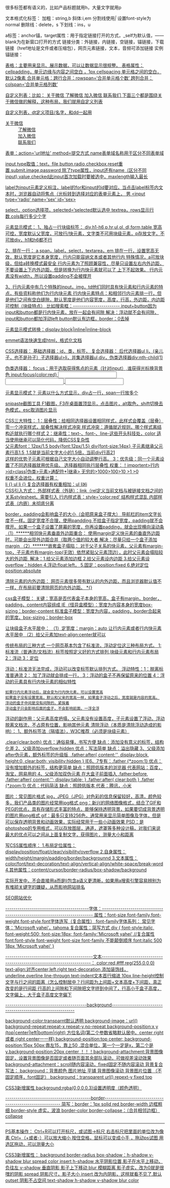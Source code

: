 很多标签都有语义的，比如产品标题就用h，大量文字就用p

文本格式化标签：
加粗：string,b
斜体:i,em 分割线使用<em>|</em> 设置font-style为normal
删除线：delete，s
下划线：ins，u

a标签：anchor锚，target属性：用于指定链接打开的方式，_self为默认值，——blank为在新窗口打开的方式
链接分类：外链接，内链接，空链接，锚链接，下载链接（href地址是文件或者压缩包），网页元素链接，文本，音频可添加链接
实例锚链接：<a href='#id名字'>

表格：主要用来显示、展示数据，可以让数据显示很规整。
表格属性：cellpadding，单元边缘与内容之间空白 ，1px
        cellspacing  单元格之间的空白，默认2像素
合并单元格：跨行合并：rowspan=‘合并单元格个数’
           跨列合并：colspan=‘合并单元格列数’     

自定义列表：比如：
    关于微信
    了解微信
    加入微信
    联系我们
下面三个都是围绕关于微信做的解释，这种布局，我们就用自定义列表
<dl></dl>自定义列表，dt定义项目/名字，和dd一起用

<dl>
  <dt>关于微信</dt>
  <dd>了解微信</dd>
  <dd>加入微信</dd>
  <dd>联系我们</dd>
<dl>

表单：action='url地址' method=提交方式 name表单域名称用于区分不同表单域

input,type取值：text，file,button,radio,checkbox,reset重置,submit.image,password
除了type属性，input还有name（区分不同input),value,checked此input首次加载时要被选中，maxlength输入最长

label为input元素定义标注，label的for和input的id要对应。当点击label标签内文本时，浏览器自动将焦点（光标转到选择对应的表单元素上，
<label for=;sex>男</label>
<input type='radio' name='sex' id='sex>

select，option选择项，selected=‘selected默认选中
textrea，rows显示行数,cols每行多少个字


元素显示模式：
  1、独占一行块级标签：
    div,h1-h6,p,hr,ul,ol, dl,form,table
    宽高可控，宽度默认父宽度，可放行/快元素，文字类不可用块级元素，p存放文字，不可放div，h1和h6都不行

  2、排在一行：
    a,span，label，select，textarea，em
    排在一行，设置宽高无效，默认宽度是它本身宽度，行内只能容纳文本或者其他行内
    特殊情况，a可放块级，但给a转换模式最安全
    行内元素为了照顾兼容性，尽量只设置左右内外边距，不要设置上下内外边距，但是转换为行内快元素就可以了
    上下不起效果。
    行内元素没有width，所以设置padding不会被撑开


  3、行内元素中有几个特殊的input，img，td他们同时具有快元素和行内元素的特点，有些资料称他们为行内块元素
        行内快元素特点：和相邻行内元素排一行，但是他们之间有空白缝隙，默认宽度是他们内容宽度，高度，行高，外边距，内边距可控制（块级特点）
  比如搜索框：-----------------------
     input+button因为input和button都是行内快元素，放在一起会有间隙
     解决：浮动就不会有间隙，input和button都加浮动left
     button默认有边框，border：0去掉
     
元素显示模式转换：display:block|inline|inline-block


emmet语法快速生成html，格式化文档


CSS选择器：
基础选择器：id，类，标签，
复合选择器：
        后代选择器ul li，(亲儿子，也不是孙子）子选择器ul>li，并集选择器ul,div，伪类选择器div:nth-child(1)

伪类选择器：
    focus：用于选取获得焦点的元素（针对input）,谁获得光标换背景色
    input:focus{color:red}
    <input>
    <input>
    <input>



元素显示模式？
元素以什么方式显示，div占一行，span一行放多个


snipaste截图工具
    F1截图，F3在桌面置顶显示，点击图片，alt取色，shift切换去色模式，esc取消图片显示





CSS三大特性：
    1：层叠性：给相同选择器设置相同样式，此样式会覆盖（层叠）零一个冲突样式，层叠性解决样式冲突
            样式冲突：遵循就近规则，哪个样式离结构近就执行哪个样式
    2：继承性：text-、font-、line-这些开头科技处，color
            适当使用继承可以简化代码，降低CSS复杂性  
            父元素font：12px/1.5
            body{font:12px/1.5}
            div{font-size:14px}
            子元素继承父元素行高1.5 ,1.5就是当前文字大小的1.5倍，当前div行高21    
            这样的优势子元素可根据自己文字大小自动调整行高。
    3：优先级：同一个元素设置了不同选择器就用优先级。
        选择器相同执行层叠性
    权重：！importent>行内>id>class|伪类>元素>通配符*|继承>
               无穷的>1000>100>10      >1   >0  
    权重不会进位，权重计算：  
    li {}
    ul li {} 
    复合选择器有权重相加：ul li》li     
CSS引入方式：
外部样式表（外链）：link（rel定义当前文档与被链接文档之间的关系stylesheet。需要引入
行内样式表：style='color:red' 结构样式混乱
内部样式表（内嵌）<style></style>未彻底分离


border，padding会影响盒子的大小（会把原来盒子撑大）
    导航栏的item文字长度不一样。固定宽度不合理，使用pandding
    不给盒子指定宽度，padding就不会撑开。如果一个盒子设置了屏幕的宽度，你再设置padding，就会出现横向滚动条
（1）******相邻快元素垂直外边距重合：
    使用margin定义快元素的垂直外边距时，可能会出现外边距合并（取两个值的较大者
    解决：尽量只给一个盒子添加margin
（2）*******嵌套盒子塌陷：
    对于父子关系的快元素，父元素有margin-top，子元素也有margin-top(无效）依然紧贴父元素顶边），此时父元素会塌陷较大的外边距,
    解决：1.给父元素添加边框
        2.给父元素设内边距
        3.给父元素设overflow：hidden
        4.浮动:float:left，
        5.固定：position:fixed
        6.绝对定位position:absolute

清除元素的内外边距：
  网页元素很多带有默认的内外边距，而且浏览器默认值不一样，在布局前要清除网页的内外边距。
  *{}


css盒子模型：
关键：宽高是否代表盒子本身的宽高，盒子有margin，border，padding，content内容组成
IE（怪异盒模型）：宽度为内容本身的宽度box-sizing：border-content
标准盒子模型：宽度为内容，padding，border合起来的宽度。box-sizing：border-box

让块级盒子水平居中：
（1）定宽度：margin：auto
让行内元素或者行内快元素水平居中
（2）给父元素加text-align:center就可以

传统布局的三种方式
  一个网页基本包含了标准流，浮动定位这三种布局方式。
    1:标准流（普通流/文档流）标签按照定义好的方式排列,块级元素和行内元素布局
    2：浮动
    3：定位

浮动：标准流无法完成，浮动可以改变标签默认排列方式。
浮动特性：1：脱离标准普通流
        2： 加了浮动就会排成一行，
        3：浮动的盒子不再保留原来的位置
        4：浮动的元素具有行内快元素的相似特性

    如果行内元素浮动后，就会变为行内快元素，可以设置宽高
    如果盒子没有设置宽高，默认和父亲的宽高一样，如果盒子浮动之后，宽度就是内容的宽高。
    浮动的盒子中间是没有间隙的，紧挨着
    浮动盒子只会影响后面的盒子，不会影响前面，一浮全浮

浮动的副作用：父元素高度坍塌，父元素没有设置高度，子元素设置了浮动，浮动脱离文档流，不占原有位置，影响其他元素
清除浮动（本质是清除浮动造成的影响）：
    1、额外标签法（隔墙法），W3C推荐（必须是块级元素）
        <div class='clear'> .clear{clear:both}
        优点：通俗易懂，书写方便
        缺点：添加没有意义的标签，结构化差
    2、父级添加overflow:hidden
        优点：写法简单
        缺点：溢出隐藏
    3、父级添加after伪元素，额外标签的升级版,
      .father:after{
           content:'',
           display:block,
           height:0,
           clear:both;
           visibility:hidden
        } IE6、7专有：.father {*zoom:1}
        优点：没有增加额外的标签，结构更简单
        缺点：照顾低版本的浏览器
        代表网站：百度，淘宝，网易用的
    4、父级添加双伪元素
        在大盒子前面插入
        .father:before,
        .father:after{
            content:'';
            display:table;
        }
        .father:after{
            clear:both
        }
        .father {*zoom:1}
        优点：代码简洁
        缺点：照顾低版本
        代表：腾讯，小米



图片：常见图片格式
    jpg，JPEG（JPG）对色彩的信息保留较好，高清，颜色较多，我们产品类的图片经常用jpg格式
    png：新兴的网络图像格式，结合了GIF和PEG的优点，具有存储形式丰富的特点，能够保持透明背景，如果要切成背景透明的图片用png格式
    gif：最多只支持256色，通常用来显示简单图像及字体，但是可以保存透明背景和动画效果，实际经常用于一些小动画效果
    PSD：是photoshop的专用格式，可以存放图层，通道，遮罩等多种设计稿，对我们来说最大的优点可以之间从上面复制文字，获得图片，测量大小和距离


写CSS属性顺序：
    1.布局定位属性：display/position/float/clear/visibility/overflow
    2.自身属性：width/height/margin/padding/border/backgrounnd
    3.文本属性：color/font/text-decoration/text-align/vertical-align/white-space/break-word
    4.其他属性：content/cursor/border-radius/box-shadow/background


实际开发中，不会直接用a而是li包含a语义更清晰，如果用a搜索引擎容易辨别为有堆砌关键字的嫌疑，从而影响网站排名

SEO网站优化











-----------------------------------------字体：-------------------------------------------------------------------------
属性：font-size,font-family,font-weight,font-style,font字体连写（复合属性）
font-family字体系列：
常见字体：’Microsoft yahei‘，tahoma
复合属性：简写方式
div {
    font-style:italic,
    font-weight:500;
    font-size:18px;
    font-family:'Microsoft yahei'
    //复合属性 font:font-style font-weight font-size font-family 不能颠倒顺序
    font:italic 500 18px 'Microsoft yahei'
}

-------------------------------------------文本------------------------------------------------------------------------：
color:red,#fff,reg(255,0,0,0)
text-align:对齐center,left,right
text-decoration,添加装饰线，underline,overline,line-througn
text-indent文本首行缩进 10px
line-height控制文字与行之间的距离（怎么控制居中？行间距为上间距+文本高度+下间距，真正改变的是行间距
行高的上间隙和下间隙把文字挤到中间了，行高小于盒子高度，文字偏上，大于盒子高度文字偏下

----------------------------------------background-----------------------------------------------------------

background-color:transparnt默认透明
background-image：url()
background-repeat:repeat-x,repeat-y,no-repeat
background-position:x,y (top|center|left|bottom|right) 方位名词(第二个参数省略默认居中。center right或者 right center一一样)
background-position:top center; background-position:15px 50px;靠左15，靠上50 .混合单位，第一个一定是x，第二个是y.background-position:20px center
！！！background-attachment:背景图像固定，设置背景图像是否固定或者随页面其余部队滚动，可做视差滚动效果
    background-attachment：scroll随内容滚动，fixed固定不随内容滚动
背景复合写法：
background：背景颜色 图片地址 平铺 背景图像滚动 背景图片位置 （不固定顺序，font固定）
background：transparent url() repext-y fixed top

CSS3新增属性
background:rgba(0,0,0,0.3)设置透明度（颜色透明）

------------------------------------------border--------------------------------------------------------
简写：border：1px solid red
border-width 边框粗细
border-style 虚实，波浪
border-color
border-collapse：（合并相邻边框）collapse

--------------------------------------------------------------------------------------




PS基本操作：
Ctrl+R可以打开标尺，或试图->标尺
右击标尺把里面的单位改为像素
Ctrl+（+或者-）可以放大缩小
按住空格，鼠标可以变成小手 ，拖动ps试图
用选区拖动，可以测量大小



CSS3新增属性：
background
border-radius
box-shadow：h-shadow v-shadow blur spread color insert
          h-shadow  水平阴影位置,影子在水平上移动，负往左
           v-shadow  垂直阴影 影子上下移动 
           blur 模糊距离 影子虚实，改为0就是很嘿的阴影
           spread 阴影尺寸，影子大小
           insert 改为内阴影，这样就看不见了.默认outset
           阴影不占空间
text-shadow h-shadow v-shadow blur color 